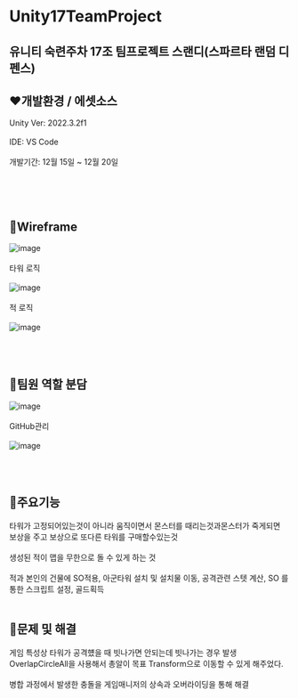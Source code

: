 # Unity17TeamProject
 ## 유니티 숙련주차 17조 팀프로젝트 스랜디(스파르타 랜덤 디펜스)

 ## ❤️개발환경 / 에셋소스
Unity Ver: 2022.3.2f1<br/><br/>
IDE: VS Code<br/><br/>
개발기간: 12월 15일 ~ 12월 20일<br/><br/>

<br/><br/>
## 🧡Wireframe
![image](https://github.com/Leejungsuk96/Unity17TeamProject/assets/114940193/92651874-950d-48a4-9d6f-0b3e6aee97fb)
<br/><br/>
타워 로직<br/><br/>
![image](https://github.com/Leejungsuk96/Unity17TeamProject/assets/114940193/b26d94f9-7409-4b15-981c-e77cf7be86f7)
<br/><br/>
적 로직<br/><br/>
![image](https://github.com/Leejungsuk96/Unity17TeamProject/assets/114940193/d1e6a50a-1e69-4d69-8027-1fec206f26d8)


<br/><br/>
## 💚팀원 역할 분담
![image](https://github.com/Leejungsuk96/Unity17TeamProject/assets/114940193/e407d35c-0262-4a29-b033-db3e64f71ff9)
<br/><br/>
GitHub관리<br/><br/>
![image](https://github.com/Leejungsuk96/Unity17TeamProject/assets/114940193/b2c995df-e482-4de2-9860-c7cf6bc488b6)


<br/><br/>
## 💙주요기능
타워가 고정되어있는것이 아니라 움직이면서 몬스터를 때리는것과몬스터가 죽게되면 보상을 주고 보상으로 또다른 타워를 구매할수있는것<br/><br/>
생성된 적이 맵을 무한으로 돌 수 있게 하는 것<br/><br/>
적과 본인의 건물에 SO적용, 아군타워 설치 및 설치물 이동,  공격관련 스텟 계산,  SO 를 통한 스크립트 설정, 골드획득<br/><br/>


## 💜문제 및 해결
게임 특성상 타워가 공격헀을 때 빗나가면 안되는데 빗나가는 경우 발생 OverlapCircleAll을 사용해서 총알이 목표 Transform으로 이동할 수 있게 해주었다.<br/><br/>
병합 과정에서 발생한 충돌을 게임매니저의 상속과 오버라이딩을 통해 해결
